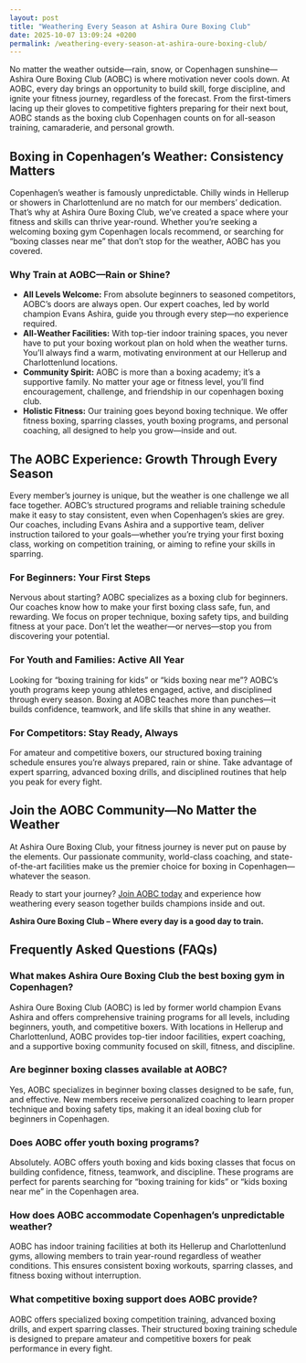```yaml
---
layout: post
title: "Weathering Every Season at Ashira Oure Boxing Club"
date: 2025-10-07 13:09:24 +0200
permalink: /weathering-every-season-at-ashira-oure-boxing-club/
---
```

No matter the weather outside—rain, snow, or Copenhagen sunshine—Ashira Oure Boxing Club (AOBC) is where motivation never cools down. At AOBC, every day brings an opportunity to build skill, forge discipline, and ignite your fitness journey, regardless of the forecast. From the first-timers lacing up their gloves to competitive fighters preparing for their next bout, AOBC stands as the boxing club Copenhagen counts on for all-season training, camaraderie, and personal growth.

## Boxing in Copenhagen’s Weather: Consistency Matters

Copenhagen’s weather is famously unpredictable. Chilly winds in Hellerup or showers in Charlottenlund are no match for our members’ dedication. That’s why at Ashira Oure Boxing Club, we’ve created a space where your fitness and skills can thrive year-round. Whether you’re seeking a welcoming boxing gym Copenhagen locals recommend, or searching for “boxing classes near me” that don’t stop for the weather, AOBC has you covered.

### Why Train at AOBC—Rain or Shine?

- **All Levels Welcome:** From absolute beginners to seasoned competitors, AOBC’s doors are always open. Our expert coaches, led by world champion Evans Ashira, guide you through every step—no experience required.
- **All-Weather Facilities:** With top-tier indoor training spaces, you never have to put your boxing workout plan on hold when the weather turns. You’ll always find a warm, motivating environment at our Hellerup and Charlottenlund locations.
- **Community Spirit:** AOBC is more than a boxing academy; it’s a supportive family. No matter your age or fitness level, you’ll find encouragement, challenge, and friendship in our copenhagen boxing club.
- **Holistic Fitness:** Our training goes beyond boxing technique. We offer fitness boxing, sparring classes, youth boxing programs, and personal coaching, all designed to help you grow—inside and out.

## The AOBC Experience: Growth Through Every Season

Every member’s journey is unique, but the weather is one challenge we all face together. AOBC’s structured programs and reliable training schedule make it easy to stay consistent, even when Copenhagen’s skies are grey. Our coaches, including Evans Ashira and a supportive team, deliver instruction tailored to your goals—whether you’re trying your first boxing class, working on competition training, or aiming to refine your skills in sparring.

### For Beginners: Your First Steps

Nervous about starting? AOBC specializes as a boxing club for beginners. Our coaches know how to make your first boxing class safe, fun, and rewarding. We focus on proper technique, boxing safety tips, and building fitness at your pace. Don’t let the weather—or nerves—stop you from discovering your potential.

### For Youth and Families: Active All Year

Looking for “boxing training for kids” or “kids boxing near me”? AOBC’s youth programs keep young athletes engaged, active, and disciplined through every season. Boxing at AOBC teaches more than punches—it builds confidence, teamwork, and life skills that shine in any weather.

### For Competitors: Stay Ready, Always

For amateur and competitive boxers, our structured boxing training schedule ensures you’re always prepared, rain or shine. Take advantage of expert sparring, advanced boxing drills, and disciplined routines that help you peak for every fight.

## Join the AOBC Community—No Matter the Weather

At Ashira Oure Boxing Club, your fitness journey is never put on pause by the elements. Our passionate community, world-class coaching, and state-of-the-art facilities make us the premier choice for boxing in Copenhagen—whatever the season.

Ready to start your journey? [Join AOBC today](https://www.ashiraoure.com/) and experience how weathering every season together builds champions inside and out.

**Ashira Oure Boxing Club – Where every day is a good day to train.**

## Frequently Asked Questions (FAQs)

### What makes Ashira Oure Boxing Club the best boxing gym in Copenhagen?

Ashira Oure Boxing Club (AOBC) is led by former world champion Evans Ashira and offers comprehensive training programs for all levels, including beginners, youth, and competitive boxers. With locations in Hellerup and Charlottenlund, AOBC provides top-tier indoor facilities, expert coaching, and a supportive boxing community focused on skill, fitness, and discipline.

### Are beginner boxing classes available at AOBC?

Yes, AOBC specializes in beginner boxing classes designed to be safe, fun, and effective. New members receive personalized coaching to learn proper technique and boxing safety tips, making it an ideal boxing club for beginners in Copenhagen.

### Does AOBC offer youth boxing programs?

Absolutely. AOBC offers youth boxing and kids boxing classes that focus on building confidence, fitness, teamwork, and discipline. These programs are perfect for parents searching for “boxing training for kids” or “kids boxing near me” in the Copenhagen area.

### How does AOBC accommodate Copenhagen’s unpredictable weather?

AOBC has indoor training facilities at both its Hellerup and Charlottenlund gyms, allowing members to train year-round regardless of weather conditions. This ensures consistent boxing workouts, sparring classes, and fitness boxing without interruption.

### What competitive boxing support does AOBC provide?

AOBC offers specialized boxing competition training, advanced boxing drills, and expert sparring classes. Their structured boxing training schedule is designed to prepare amateur and competitive boxers for peak performance in every fight.

<script type="application/ld+json">
{
  "@context": "https://schema.org",
  "@type": "BlogPosting",
  "headline": "Weathering Every Season at Ashira Oure Boxing Club",
  "description": "Discover how Ashira Oure Boxing Club (AOBC) in Copenhagen offers all-season boxing training, from beginner classes to competition prep, in top indoor facilities with expert coaching by Evans Ashira.",
  "author": {
    "@type": "Person",
    "name": "Evans Ashira"
  },
  "publisher": {
    "@type": "Person",
    "name": "Evans Ashira"
  },
  "datePublished": "2024-06-01",
  "mainEntityOfPage": {
    "@type": "WebPage",
    "@id": "https://www.ashiraoure.com/blog/weathering-every-season"
  },
  "articleBody": "No matter the weather outside—rain, snow, or Copenhagen sunshine—Ashira Oure Boxing Club (AOBC) is where motivation never cools down. At AOBC, every day brings an opportunity to build skill, forge discipline, and ignite your fitness journey, regardless of the forecast. From the first-timers lacing up their gloves to competitive fighters preparing for their next bout, AOBC stands as the boxing club Copenhagen counts on for all-season training, camaraderie, and personal growth. Copenhagen’s weather is famously unpredictable. Chilly winds in Hellerup or showers in Charlottenlund are no match for our members’ dedication. That’s why at Ashira Oure Boxing Club, we’ve created a space where your fitness and skills can thrive year-round. Whether you’re seeking a welcoming boxing gym Copenhagen locals recommend, or searching for “boxing classes near me” that don’t stop for the weather, AOBC has you covered. AOBC welcomes all levels, from absolute beginners to seasoned competitors, with expert coaches led by world champion Evans Ashira. Our top-tier indoor facilities at Hellerup and Charlottenlund locations ensure your boxing workout plan continues no matter the weather. AOBC is more than a boxing academy; it’s a supportive family that offers holistic fitness including fitness boxing, sparring classes, youth boxing programs, and personal coaching. Every member’s journey is unique, but the weather is one challenge we all face together. AOBC’s structured programs and reliable training schedule help you stay consistent. From your first boxing class to competition training and sparring, AOBC’s coaching team delivers tailored instruction. AOBC specializes as a boxing club for beginners, focusing on proper technique, boxing safety tips, and fitness building at your pace. Youth programs engage kids in disciplined, confidence-building boxing training year-round. Competitive boxers benefit from sparring, advanced drills, and disciplined routines to peak for every fight. Join AOBC to experience a passionate community, world-class coaching, and state-of-the-art facilities—your premier choice for boxing in Copenhagen no matter the season."
}
</script>

<script type="application/ld+json">
{
  "@context": "https://schema.org",
  "@type": "FAQPage",
  "mainEntity": [
    {
      "@type": "Question",
      "name": "What makes Ashira Oure Boxing Club the best boxing gym in Copenhagen?",
      "acceptedAnswer": {
        "@type": "Answer",
        "text": "Ashira Oure Boxing Club (AOBC) is led by former world champion Evans Ashira and offers comprehensive training programs for all levels, including beginners, youth, and competitive boxers. With locations in Hellerup and Charlottenlund, AOBC provides top-tier indoor facilities, expert coaching, and a supportive boxing community focused on skill, fitness, and discipline."
      }
    },
    {
      "@type": "Question",
      "name": "Are beginner boxing classes available at AOBC?",
      "acceptedAnswer": {
        "@type": "Answer",
        "text": "Yes, AOBC specializes in beginner boxing classes designed to be safe, fun, and effective. New members receive personalized coaching to learn proper technique and boxing safety tips, making it an ideal boxing club for beginners in Copenhagen."
      }
    },
    {
      "@type": "Question",
      "name": "Does AOBC offer youth boxing programs?",
      "acceptedAnswer": {
        "@type": "Answer",
        "text": "Absolutely. AOBC offers youth boxing and kids boxing classes that focus on building confidence, fitness, teamwork, and discipline. These programs are perfect for parents searching for “boxing training for kids” or “kids boxing near me” in the Copenhagen area."
      }
    },
    {
      "@type": "Question",
      "name": "How does AOBC accommodate Copenhagen’s unpredictable weather?",
      "acceptedAnswer": {
        "@type": "Answer",
        "text": "AOBC has indoor training facilities at both its Hellerup and Charlottenlund gyms, allowing members to train year-round regardless of weather conditions. This ensures consistent boxing workouts, sparring classes, and fitness boxing without interruption."
      }
    },
    {
      "@type": "Question",
      "name": "What competitive boxing support does AOBC provide?",
      "acceptedAnswer": {
        "@type": "Answer",
        "text": "AOBC offers specialized boxing competition training, advanced boxing drills, and expert sparring classes. Their structured boxing training schedule is designed to prepare amateur and competitive boxers for peak performance in every fight."
      }
    }
  ]
}
</script>